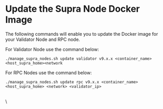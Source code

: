# Update the Supra Node Docker Image

The following commands will enable you to update the Docker image for your Validator Node and RPC node.

For Validator Node use the command below:

```
./manage_supra_nodes.sh update validator v9.x.x <container_name> <host_supra_home><network
```

For RPC Nodes  use the command below:

```
./manage_supra_nodes.sh update rpc v9.x.x <container_name> <host_supra_home> <network> <validator_ip>
```

\
\
